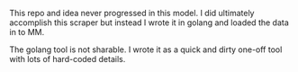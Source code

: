 This repo and idea never progressed in this model. I did ultimately accomplish this scraper but instead I wrote it in golang and loaded the data in to MM.

The golang tool is not sharable. I wrote it as a quick and dirty one-off tool with lots of hard-coded details.
